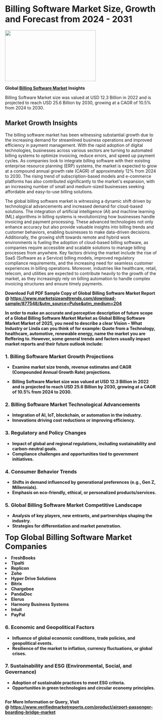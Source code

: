 <H1>Billing Software Market Size, Growth and Forecast from 2024 - 2031</H1><img class="aligncenter size-medium wp-image-584254" src="https://thirdeyenews.in/wp-content/uploads/2024/09/Global-Market-Research-300x168.jpeg" alt="" width="300" height="168" /><p><strong>Global&nbsp;<a href="https://www.marketsizeandtrends.com/download-sample/877548/&amp;utm_source=Pulse&amp;utm_medium=204">Billing Software Market</a> Insights</strong></p><p>Billing Software Market size was valued at USD 12.3 Billion in 2022 and is projected to reach USD 25.6 Billion by 2030, growing at a CAGR of 10.5% from 2024 to 2030.</p><p><h2>Market Growth Insights</h2> <p>The billing software market has been witnessing substantial growth due to the increasing demand for streamlined business operations and improved efficiency in payment management. With the rapid adoption of digital technologies, businesses across various sectors are turning to automated billing systems to optimize invoicing, reduce errors, and speed up payment cycles. As companies look to integrate billing software with their existing enterprise resource planning (ERP) systems, the market is expected to grow at a compound annual growth rate (CAGR) of approximately 12% from 2024 to 2030. The rising trend of subscription-based models and e-commerce platforms has also contributed significantly to the market's expansion, with an increasing number of small and medium-sized businesses seeking affordable and easy-to-use billing solutions.</p> <p><strong></strong></p> <p>The global billing software market is witnessing a dynamic shift driven by technological advancements and increased demand for cloud-based solutions. The integration of artificial intelligence (AI) and machine learning (ML) algorithms in billing systems is revolutionizing how businesses handle invoicing and payment processing. These advanced technologies not only enhance accuracy but also provide valuable insights into billing trends and customer behaviors, enabling businesses to make data-driven decisions. Additionally, the growing shift towards remote and hybrid work environments is fueling the adoption of cloud-based billing software, as companies require accessible and scalable solutions to manage billing processes from anywhere. Key factors driving the market include the rise of SaaS (Software as a Service) billing models, improved regulatory compliance requirements, and the increasing need for seamless customer experiences in billing operations. Moreover, industries like healthcare, retail, telecom, and utilities are expected to contribute heavily to the growth of the market, as they increasingly rely on billing automation to handle complex invoicing structures and ensure timely payments.</p> <p><strong></p><p><span class=""><strong>Download Full PDF Sample Copy of Global Billing Software Market Report</strong> @ <a href="https://www.marketsizeandtrends.com/download-sample/877548/&amp;utm_source=Pulse&amp;utm_medium=204" target="_blank">https://www.marketsizeandtrends.com/download-sample/877548/&amp;utm_source=Pulse&amp;utm_medium=204</a></span></p><p>In order to make an accurate and perceptive description of future scope of a Global&nbsp;Billing Software Market Market as Global&nbsp;Billing Software Market Market of 2025, you need to describe a clear Vision &ndash; What Industry or Linda can you think of for example: Quote from a Technology, healthcare, automotive, renewable energy, name the market you are Reffering to. However, some general trends and factors usually impact market reports and their future outlook include:</p><h3>1.&nbsp;<strong>Billing Software Market Growth Projections</strong></h3><ul><li>Examine market size trends, revenue estimates and CAGR (Compounded Annual Growth Rate) projections.</li><li><p>Billing Software Market size was valued at USD 12.3 Billion in 2022 and is projected to reach USD 25.6 Billion by 2030, growing at a CAGR of 10.5% from 2024 to 2030.</p></li></ul><h3>2.&nbsp;<strong>Billing Software Market Technological Advancements</strong></h3><ul><li>Integration of AI, IoT, blockchain, or automation in the industry.</li><li>Innovations driving cost reductions or improving efficiency.</li></ul><h3>3.&nbsp;<strong>Regulatory and Policy Changes</strong></h3><ul><li>Impact of global and regional regulations, including sustainability and carbon-neutral goals.</li><li>Compliance challenges and opportunities tied to government initiatives.</li></ul><h3>4.&nbsp;<strong>Consumer Behavior Trends</strong></h3><ul><li>Shifts in demand influenced by generational preferences (e.g., Gen Z, Millennials).</li><li>Emphasis on eco-friendly, ethical, or personalized products/services.</li></ul><h3>5.&nbsp;<strong>Global Billing Software Market Competitive Landscape</strong></h3><ul><li>Analysis of key players, new entrants, and partnerships shaping the industry.</li><li>Strategies for differentiation and market penetration.</li></ul><p data-pm-slice="1 1 []"><span style="color: inherit; font-family: inherit; font-size: 25px;">Top Global Billing Software Market Companies</span></p><div class="" data-test-id=""><p><li>FreshBooks</li><li> Tipalti</li><li> Replicon</li><li> Zoho</li><li> Hyper Drive Solutions</li><li> Bitrix</li><li> Chargebee</li><li> PandaDoc</li><li> Elorus</li><li> Harmony Business Systems</li><li> Intuit</li><li> PayPal</li></p></div><h3>6.&nbsp;<strong>Economic and Geopolitical Factors</strong></h3><ul><li>Influence of global economic conditions, trade policies, and geopolitical events.</li><li>Resilience of the market to inflation, currency fluctuations, or global crises.</li></ul><h3>7.&nbsp;<strong>Sustainability and ESG (Environmental, Social, and Governance)</strong></h3><ul><li>Adoption of sustainable practices to meet ESG criteria.</li><li>Opportunities in green technologies and circular economy principles.</li></ul><h2><strong style="font-size: 14px;">For More Information or Query, Visit @&nbsp;</strong><a style="background-color: #ffffff; font-size: 14px;" href="https://www.marketsizeandtrends.com/report/billing-software-market/" target="_blank">https://www.verifiedmarketreports.com/product/airport-passenger-boarding-bridge-market</a></h2>
